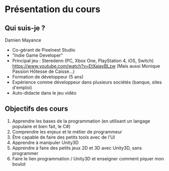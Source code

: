 # Présentation du cours

## Qui suis-je ?

Damien Mayance

- Co-gérant de Pixelnest Studio
- "Indie Game Developer"
- Principal jeu : Steredenn (PC, Xbox One, PlayStation 4, iOS, Switch)
https://www.youtube.com/watch?v=EtXajayBLzw
(Mais aussi Monique Passion Hôtesse de Caisse...)
- Formation de développeur (5 ans)
- Expérience comme développeur dans plusieurs sociétés (banque, sites d'emploi)
- Auto-didacte dans le jeu vidéo

## Objectifs des cours

1. Apprendre les bases de la programmation (en utilisant un langage populaire et bien fait, le C#)
2. Comprendre les enjeux et le métier de programmeur
3. Être capable de faire des petits tools avec de l'UI
4. Apprendre à manipuler Unity3D
5. Apprendre à faire des petits jeux 2D et 3D avec Unity3D, sans programmer
6. Faire le lien programmation / Unity3D et enseigner comment piquer mon boulot
